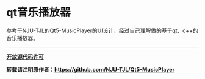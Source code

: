 # qt音乐播放器

参考于NJU-TJL的Qt5-MusicPlayer的UI设计，经过自己理解做的基于qt、c++的音乐播放器。

****

**[开放源代码许可](https://github.com/NJU-TJL/Qt5-MusicPlayer/blob/master/LICENSE)**

**转载请注明原作者：https://github.com/NJU-TJL/Qt5-MusicPlayer**  
